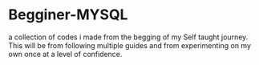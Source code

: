 # Begginer-MYSQL
a collection of codes i made from the begging of my Self taught journey.
This will be from following multiple guides and from experimenting on my own once at a level of confidence.
